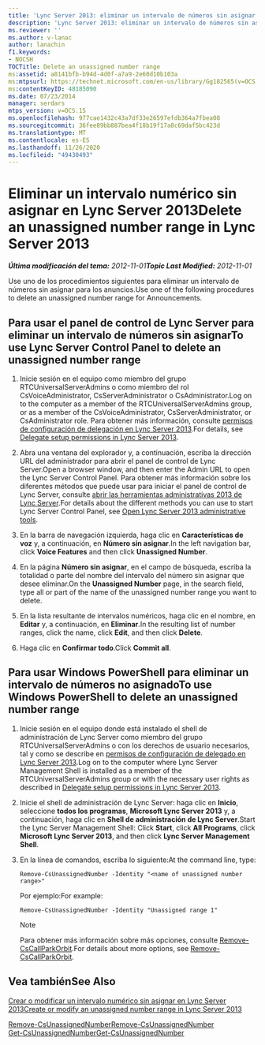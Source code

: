 ```yaml
---
title: 'Lync Server 2013: eliminar un intervalo de números sin asignar'
description: 'Lync Server 2013: eliminar un intervalo de números sin asignar.'
ms.reviewer: ''
ms.author: v-lanac
author: lanachin
f1.keywords:
- NOCSH
TOCTitle: Delete an unassigned number range
ms:assetid: a8141bfb-b94d-4d0f-a7a9-2e60d10b103a
ms:mtpsurl: https://technet.microsoft.com/en-us/library/Gg182565(v=OCS.15)
ms:contentKeyID: 48185090
ms.date: 07/23/2014
manager: serdars
mtps_version: v=OCS.15
ms.openlocfilehash: 977cae1432c43a7df33e26597efdb364a7fbea08
ms.sourcegitcommit: 36fee89bb887bea4f18b19f17a8c69daf5bc423d
ms.translationtype: MT
ms.contentlocale: es-ES
ms.lasthandoff: 11/26/2020
ms.locfileid: "49430493"
---
```

# <a name="delete-an-unassigned-number-range-in-lync-server-2013"></a><span data-ttu-id="3826c-103">Eliminar un intervalo numérico sin asignar en Lync Server 2013</span><span class="sxs-lookup"><span data-stu-id="3826c-103">Delete an unassigned number range in Lync Server 2013</span></span>

<div data-xmlns="http://www.w3.org/1999/xhtml">

<div class="topic" data-xmlns="http://www.w3.org/1999/xhtml" data-msxsl="urn:schemas-microsoft-com:xslt" data-cs="https://msdn.microsoft.com/">

<div data-asp="https://msdn2.microsoft.com/asp">



</div>

<div id="mainSection">

<div id="mainBody"><span data-ttu-id="3826c-104">

<span> </span></span><span class="sxs-lookup"><span data-stu-id="3826c-104">

<span> </span></span></span>

<span data-ttu-id="3826c-105">_**Última modificación del tema:** 2012-11-01_</span><span class="sxs-lookup"><span data-stu-id="3826c-105">_**Topic Last Modified:** 2012-11-01_</span></span>

<span data-ttu-id="3826c-106">Use uno de los procedimientos siguientes para eliminar un intervalo de números sin asignar para los anuncios.</span><span class="sxs-lookup"><span data-stu-id="3826c-106">Use one of the following procedures to delete an unassigned number range for Announcements.</span></span>

<div>

## <a name="to-use-lync-server-control-panel-to-delete-an-unassigned-number-range"></a><span data-ttu-id="3826c-107">Para usar el panel de control de Lync Server para eliminar un intervalo de números sin asignar</span><span class="sxs-lookup"><span data-stu-id="3826c-107">To use Lync Server Control Panel to delete an unassigned number range</span></span>

1.  <span data-ttu-id="3826c-108">Inicie sesión en el equipo como miembro del grupo RTCUniversalServerAdmins o como miembro del rol CsVoiceAdministrator, CsServerAdministrator o CsAdministrator.</span><span class="sxs-lookup"><span data-stu-id="3826c-108">Log on to the computer as a member of the RTCUniversalServerAdmins group, or as a member of the CsVoiceAdministrator, CsServerAdministrator, or CsAdministrator role.</span></span> <span data-ttu-id="3826c-109">Para obtener más información, consulte [permisos de configuración de delegación en Lync Server 2013](lync-server-2013-delegate-setup-permissions.md).</span><span class="sxs-lookup"><span data-stu-id="3826c-109">For details, see [Delegate setup permissions in Lync Server 2013](lync-server-2013-delegate-setup-permissions.md).</span></span>

2.  <span data-ttu-id="3826c-110">Abra una ventana del explorador y, a continuación, escriba la dirección URL del administrador para abrir el panel de control de Lync Server.</span><span class="sxs-lookup"><span data-stu-id="3826c-110">Open a browser window, and then enter the Admin URL to open the Lync Server Control Panel.</span></span> <span data-ttu-id="3826c-111">Para obtener más información sobre los diferentes métodos que puede usar para iniciar el panel de control de Lync Server, consulte [abrir las herramientas administrativas 2013 de Lync Server](lync-server-2013-open-lync-server-administrative-tools.md).</span><span class="sxs-lookup"><span data-stu-id="3826c-111">For details about the different methods you can use to start Lync Server Control Panel, see [Open Lync Server 2013 administrative tools](lync-server-2013-open-lync-server-administrative-tools.md).</span></span>

3.  <span data-ttu-id="3826c-112">En la barra de navegación izquierda, haga clic en **Características de voz** y, a continuación, en **Número sin asignar**.</span><span class="sxs-lookup"><span data-stu-id="3826c-112">In the left navigation bar, click **Voice Features** and then click **Unassigned Number**.</span></span>

4.  <span data-ttu-id="3826c-113">En la página **Número sin asignar**, en el campo de búsqueda, escriba la totalidad o parte del nombre del intervalo del número sin asignar que desee eliminar.</span><span class="sxs-lookup"><span data-stu-id="3826c-113">On the **Unassigned Number** page, in the search field, type all or part of the name of the unassigned number range you want to delete.</span></span>

5.  <span data-ttu-id="3826c-114">En la lista resultante de intervalos numéricos, haga clic en el nombre, en **Editar** y, a continuación, en **Eliminar**.</span><span class="sxs-lookup"><span data-stu-id="3826c-114">In the resulting list of number ranges, click the name, click **Edit**, and then click **Delete**.</span></span>

6.  <span data-ttu-id="3826c-115">Haga clic en **Confirmar todo**.</span><span class="sxs-lookup"><span data-stu-id="3826c-115">Click **Commit all**.</span></span>

</div>

<div>

## <a name="to-use-windows-powershell-to-delete-an-unassigned-number-range"></a><span data-ttu-id="3826c-116">Para usar Windows PowerShell para eliminar un intervalo de números no asignado</span><span class="sxs-lookup"><span data-stu-id="3826c-116">To use Windows PowerShell to delete an unassigned number range</span></span>

1.  <span data-ttu-id="3826c-117">Inicie sesión en el equipo donde está instalado el shell de administración de Lync Server como miembro del grupo RTCUniversalServerAdmins o con los derechos de usuario necesarios, tal y como se describe en [permisos de configuración de delegado en Lync Server 2013](lync-server-2013-delegate-setup-permissions.md).</span><span class="sxs-lookup"><span data-stu-id="3826c-117">Log on to the computer where Lync Server Management Shell is installed as a member of the RTCUniversalServerAdmins group or with the necessary user rights as described in [Delegate setup permissions in Lync Server 2013](lync-server-2013-delegate-setup-permissions.md).</span></span>

2.  <span data-ttu-id="3826c-118">Inicie el shell de administración de Lync Server: haga clic en **Inicio**, seleccione **todos los programas**, **Microsoft Lync Server 2013** y, a continuación, haga clic en **Shell de administración de Lync Server**.</span><span class="sxs-lookup"><span data-stu-id="3826c-118">Start the Lync Server Management Shell: Click **Start**, click **All Programs**, click **Microsoft Lync Server 2013**, and then click **Lync Server Management Shell**.</span></span>

3.  <span data-ttu-id="3826c-119">En la línea de comandos, escriba lo siguiente:</span><span class="sxs-lookup"><span data-stu-id="3826c-119">At the command line, type:</span></span>
    
        Remove-CsUnassignedNumber -Identity "<name of unassigned number range>" 
    
    <span data-ttu-id="3826c-120">Por ejemplo:</span><span class="sxs-lookup"><span data-stu-id="3826c-120">For example:</span></span>
    
        Remove-CsUnassignedNumber -Identity "Unassigned range 1"
    
    <div>
    

    > [!NOTE]  
    > <span data-ttu-id="3826c-121">Para obtener más información sobre más opciones, consulte <A href="https://docs.microsoft.com/powershell/module/skype/Remove-CsCallParkOrbit">Remove-CsCallParkOrbit</A>.</span><span class="sxs-lookup"><span data-stu-id="3826c-121">For details about more options, see <A href="https://docs.microsoft.com/powershell/module/skype/Remove-CsCallParkOrbit">Remove-CsCallParkOrbit</A>.</span></span>

    
    </div>

</div>

<div>

## <a name="see-also"></a><span data-ttu-id="3826c-122">Vea también</span><span class="sxs-lookup"><span data-stu-id="3826c-122">See Also</span></span>


[<span data-ttu-id="3826c-123">Crear o modificar un intervalo numérico sin asignar en Lync Server 2013</span><span class="sxs-lookup"><span data-stu-id="3826c-123">Create or modify an unassigned number range in Lync Server 2013</span></span>](lync-server-2013-create-or-modify-an-unassigned-number-range.md)  


[<span data-ttu-id="3826c-124">Remove-CsUnassignedNumber</span><span class="sxs-lookup"><span data-stu-id="3826c-124">Remove-CsUnassignedNumber</span></span>](https://docs.microsoft.com/powershell/module/skype/Remove-CsUnassignedNumber)  
[<span data-ttu-id="3826c-125">Get-CsUnassignedNumber</span><span class="sxs-lookup"><span data-stu-id="3826c-125">Get-CsUnassignedNumber</span></span>](https://docs.microsoft.com/powershell/module/skype/Get-CsUnassignedNumber)  
  

<span data-ttu-id="3826c-126"></div>

</div>

<span> </span>

</div>

</div>

</span><span class="sxs-lookup"><span data-stu-id="3826c-126"></div>

</div>

<span> </span>

</div>

</div>

</span></span></div>

